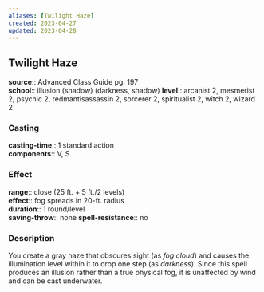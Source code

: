 ```yaml
---
aliases: [Twilight Haze]
created: 2023-04-27
updated: 2023-04-28
---
```


## Twilight Haze

**source**:: Advanced Class Guide pg. 197  
**school**:: illusion (shadow) (darkness, shadow)
**level**:: arcanist 2, mesmerist 2, psychic 2, redmantisassassin 2, sorcerer 2, spiritualist 2, witch 2, wizard 2

### Casting

**casting-time**:: 1 standard action  
**components**:: V, S

### Effect

**range**:: close (25 ft. + 5 ft./2 levels)  
**effect**:: fog spreads in 20-ft. radius  
**duration**:: 1 round/level  
**saving-throw**:: none
**spell-resistance**:: no

### Description

You create a gray haze that obscures sight (as *fog cloud*) and causes the illumination level within it to drop one step (as *darkness*). Since this spell produces an illusion rather than a true physical fog, it is unaffected by wind and can be cast underwater.
